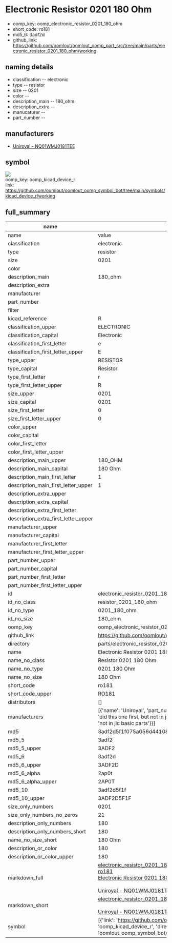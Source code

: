 # Electronic Resistor 0201 180 Ohm

  
* oomp_key: oomp_electronic_resistor_0201_180_ohm 
* short_code: ro181
* md5_6: 3adf2d  
* github_link: https://github.com/oomlout/oomlout_oomp_part_src/tree/main/parts/electronic_resistor_0201_180_ohm/working  
## naming details
* classification -- electronic
* type -- resistor
* size -- 0201
* color -- 
* description_main -- 180_ohm
* description_extra -- 
* manucaturer -- 
* part_number -- 


## manufacturers
* [Uniroyal - NQ01WMJ0181TEE]()  

## symbol

![](symbol/{index}/working/working_600.png)  
oomp_key: oomp_kicad_device_r  
link: https://github.com/oomlout/oomlout_oomp_symbol_bot/tree/main/symbols/kicad_device_r/working  


## full_summary
| name | value | 
| --- | --- | 
| name | value | 
| classification | electronic | 
| type | resistor | 
| size | 0201 | 
| color |  | 
| description_main | 180_ohm | 
| description_extra |  | 
| manufacturer |  | 
| part_number |  | 
| filter |  | 
| kicad_reference | R | 
| classification_upper | ELECTRONIC | 
| classification_capital | Electronic | 
| classification_first_letter | e | 
| classification_first_letter_upper | E | 
| type_upper | RESISTOR | 
| type_capital | Resistor | 
| type_first_letter | r | 
| type_first_letter_upper | R | 
| size_upper | 0201 | 
| size_capital | 0201 | 
| size_first_letter | 0 | 
| size_first_letter_upper | 0 | 
| color_upper |  | 
| color_capital |  | 
| color_first_letter |  | 
| color_first_letter_upper |  | 
| description_main_upper | 180_OHM | 
| description_main_capital | 180 Ohm | 
| description_main_first_letter | 1 | 
| description_main_first_letter_upper | 1 | 
| description_extra_upper |  | 
| description_extra_capital |  | 
| description_extra_first_letter |  | 
| description_extra_first_letter_upper |  | 
| manufacturer_upper |  | 
| manufacturer_capital |  | 
| manufacturer_first_letter |  | 
| manufacturer_first_letter_upper |  | 
| part_number_upper |  | 
| part_number_capital |  | 
| part_number_first_letter |  | 
| part_number_first_letter_upper |  | 
| id | electronic_resistor_0201_180_ohm | 
| id_no_class | resistor_0201_180_ohm | 
| id_no_type | 0201_180_ohm | 
| id_no_size | 180_ohm | 
| oomp_key | oomp_electronic_resistor_0201_180_ohm | 
| github_link | https://github.com/oomlout/oomlout_oomp_part_src/tree/main/parts/electronic_resistor_0201_180_ohm/working | 
| directory | parts/electronic_resistor_0201_180_ohm | 
| name | Electronic Resistor 0201 180 Ohm | 
| name_no_class | Resistor 0201 180 Ohm | 
| name_no_type | 0201 180 Ohm | 
| name_no_size | 180 Ohm | 
| short_code | ro181 | 
| short_code_upper | RO181 | 
| distributors | [] | 
| manufacturers | [{'name': 'Uniroyal', 'part_number': 'NQ01WMJ0181TEE', 'link': '', 'id': 'manufacturer_uniroyal', 'note': {'reason': 'did this one first, but not in jlc pcb basic parts and 1 percent are and they are the same price', 'reason_short': 'not in jlc basic parts'}}] | 
| md5 | 3adf2d5f1f075a056d44108348a3ca43 | 
| md5_5 | 3adf2 | 
| md5_5_upper | 3ADF2 | 
| md5_6 | 3adf2d | 
| md5_6_upper | 3ADF2D | 
| md5_6_alpha | 2ap0t | 
| md5_6_alpha_upper | 2AP0T | 
| md5_10 | 3adf2d5f1f | 
| md5_10_upper | 3ADF2D5F1F | 
| size_only_numbers | 0201 | 
| size_only_numbers_no_zeros | 21 | 
| description_only_numbers | 180 | 
| description_only_numbers_short | 180 | 
| name_no_size_short | 180 Ohm | 
| description_or_color | 180 | 
| description_or_color_upper | 180 | 
| markdown_full | [electronic_resistor_0201_180_ohm](https://github.com/oomlout/oomlout_oomp_part_src/tree/main/parts/electronic_resistor_0201_180_ohm/working)<br>[ro181](https://github.com/oomlout/oomlout_oomp_part_src/tree/main/parts/electronic_resistor_0201_180_ohm/working)<br>[Electronic Resistor 0201 180 Ohm](https://github.com/oomlout/oomlout_oomp_part_src/tree/main/parts/electronic_resistor_0201_180_ohm/working)<br><br>[Uniroyal - NQ01WMJ0181TEE- not in jlc basic parts]() [(L)  ](https://www.lcsc.com/search?q=NQ01WMJ0181TEE)[(D)  ](https://www.digikey.com/en/products?keywords=NQ01WMJ0181TEE)[(M)  ](https://www.mouser.com/Search/Refine?Keyword=NQ01WMJ0181TEE)[(N)  ](https://www.newark.com/search?st=NQ01WMJ0181TEE)[(SZ)  ](https://so.szlcsc.com/global.html?k=NQ01WMJ0181TEE)<br> | 
| markdown_short | [electronic_resistor_0201_180_ohm](https://github.com/oomlout/oomlout_oomp_part_src/tree/main/parts/electronic_resistor_0201_180_ohm/working)<br><br>[Uniroyal - NQ01WMJ0181TEE- not in jlc basic parts]() | 
| symbol | [{'link': 'https://github.com/oomlout/oomlout_oomp_symbol_bot/tree/main/symbols/kicad_device_r', 'oomp_key': 'oomp_kicad_device_r', 'directory': 'oomlout_oomp_symbol_bot/symbols/kicad_device_r//working/working.kicad_sym', 'index': 0}] | 
